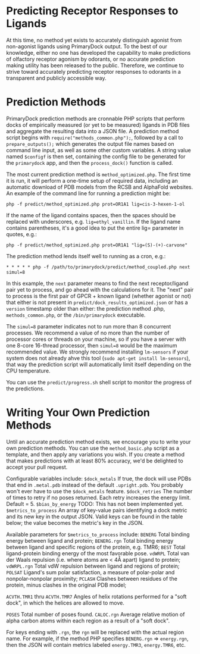 
# Predicting Receptor Responses to Ligands

At this time, no method yet exists to accurately distinguish agonist from non-agonist ligands using PrimaryDock output.
To the best of our knowledge, either no one has developed the capability to make predictions of olfactory receptor agonism
by odorants, or no accurate prediction making utility has been released to the public. Therefore, we continue to strive
toward accurately predicting receptor responses to odorants in a transparent and publicly accessible way.


# Prediction Methods

PrimaryDock prediction methods are cronnable PHP scripts that perform docks of empirically measured (or yet to be measured)
ligands in PDB files and aggregate the resulting data into a JSON file. A prediction method script begins with
`require("methods_common.php");`, followed by a call to `prepare_outputs();` which generates the output file names based on
command line input, as well as some other custom variables. A string value named `$configf` is then set, containing the config
file to be generated for the `primarydock` app, and then the `process_dock()` function is called.

The most current prediction method is `method_optimized.php`. The first time it is run, it will perform a one-time
setup of required data, including an automatic download of PDB models from the RCSB and AlphaFold websites. An example
of the command line for running a prediction might be:

```
php -f predict/method_optimized.php prot=OR1A1 lig=cis-3-hexen-1-ol
```

If the name of the ligand contains spaces, then the spaces should be replaced with underscores, e.g. `lig=ethyl_vanillin`.
If the ligand name contains parentheses, it's a good idea to put the entire lig= parameter in quotes, e.g.:

```
php -f predict/method_optimized.php prot=OR1A1 "lig=(S)-(+)-carvone"
```

The prediction method lends itself well to running as a cron, e.g.:

```
* * * * * php -f /path/to/primarydock/predict/method_coupled.php next simul=8
```

In this example, the `next` parameter means to find the next receptor/ligand pair yet to process, and go ahead with the
calculations for it. The "next" pair to process is the first pair of GPCR + known ligand (whether agonist or not) that
either is not present in `predict/dock_results_optimized.json` or has a `version` timestamp older than either: the
prediction method .php, `methods_common.php`, or the `/bin/primarydock` executable.

The `simul=8` parameter indicates not to run more than 8 concurrent processes. We recommend a value of no more than
the number of processor cores or threads on your machine, so if you have a server with one 8-core 16-thread processor,
then `simul=8` would be the maximum recommended value. We strongly recommend installing `lm-sensors` if your system does
not already ahve this tool (`sudo apt-get install lm-sensors`), that way the prediction script will automatically limit
itself depending on the CPU temperature.

You can use the `predict/progress.sh` shell script to monitor the progress of the predictions.


# Writing Your Own Prediction Methods

Until an accurate prediction method exists, we encourage you to write your own prediction methods. You can use the
`method_basic.php` script as a template, and then apply any variations you wish. If you create a method that makes
predictions with at least 80% accuracy, we'd be delighted to accept your pull request.

Configurable variables include:
`$dock_metals`          If true, the dock will use PDBs that end in `.metal.pdb` instead of the default `.upright.pdb`.
                        You probably won't ever have to use the `$dock_metals` feature.
`$dock_retries`         The number of times to retry if no poses returned. Each retry increases the energy limit.
                        Default = 5.
`$bias_by_energy`       TODO: This has not been implemented yet.
`$metrics_to_process`   An array of key-value pairs identifying a dock metric and its new key in the output JSON.
                        Valid keys can be found in the table below; the value becomes the metric's key in the JSON.

Available parameters for `$metrics_to_process` include:
`BENERG`                Total binding energy between ligand and protein;
`BENERG.rgn`            Total binding energy between ligand and specific regions of the protein, e.g. TMR6;
`BEST`                  Total ligand-protein binding energy of the most favorable pose.
`vdWRPL`                Total van der Waals repulsion (i.e. where atoms are < 4Å apart) ligand to protein;
`vdWRPL.rgn`            Total vdW repulsion between ligand and regions of protein;
`POLSAT`                Ligand's sum polar satisfaction, a measure of polar-polar and nonpolar-nonpolar proximity;
`PCLASH`                Clashes between residues of the protein, minus clashes in the original PDB model;

`ACVTH.TMR1` thru `ACVTH.TMR7`
                        Angles of helix rotations performed for a "soft dock", in which the helices are allowed to move.

`POSES`                 Total number of poses found.
`CALOC.rgn`             Average relative motion of alpha carbon atoms within each region as a result of a "soft dock".

For keys ending with `.rgn`, the `rgn` will be replaced with the actual region name. For example, if the method PHP
specifies `BENERG.rgn` => `energy.rgn`, then the JSON will contain metrics labeled `energy.TMR3`, `energy.TMR6`, etc.




